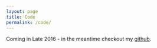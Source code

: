 ```yaml
---
layout: page
title: Code
permalink: /code/
---
```


Coming in Late 2016 - in the meantime checkout my [github](http://www.github.com/ollyburren).
